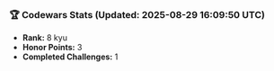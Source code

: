 ### 🏆 Codewars Stats (Updated: 2025-08-29 16:09:50 UTC)

- **Rank:** 8 kyu
- **Honor Points:** 3
- **Completed Challenges:** 1
